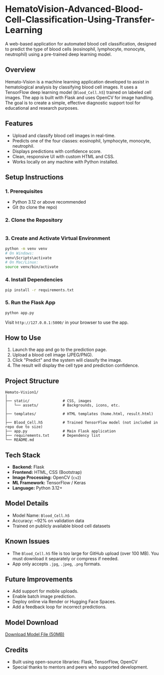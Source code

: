 # HematoVision-Advanced-Blood-Cell-Classification-Using-Transfer-Learning

A web-based application for automated blood cell classification, designed to predict the type of blood cells (eosinophil, lymphocyte, monocyte, neutrophil) using a pre-trained deep learning model.

## Overview
Hemato-Vision is a machine learning application developed to assist in hematological analysis by classifying blood cell images. It uses a TensorFlow deep learning model (`Blood_Cell.h5`) trained on labeled cell images. The app is built with Flask and uses OpenCV for image handling. The goal is to create a simple, effective diagnostic support tool for educational and research purposes.

## Features
- Upload and classify blood cell images in real-time.
- Predicts one of the four classes: eosinophil, lymphocyte, monocyte, neutrophil.
- Displays predictions with confidence score.
- Clean, responsive UI with custom HTML and CSS.
- Works locally on any machine with Python installed.

## Setup Instructions

### 1. Prerequisites
- Python 3.12 or above recommended
- Git (to clone the repo)

### 2. Clone the Repository
```bash


```

### 3. Create and Activate Virtual Environment
```bash
python -m venv venv
# On Windows:
venv\Scripts\activate
# On Mac/Linux:
source venv/bin/activate
```

### 4. Install Dependencies
```bash
pip install -r requirements.txt
```

### 5. Run the Flask App
```bash
python app.py
```

Visit `http://127.0.0.1:5000/` in your browser to use the app.

## How to Use
1. Launch the app and go to the prediction page.
2. Upload a blood cell image (JPEG/PNG).
3. Click "Predict" and the system will classify the image.
4. The result will display the cell type and prediction confidence.

## Project Structure
```
Hemato-Vision1/
│
├── static/               # CSS, images
│   └── assets/           # Backgrounds, icons, etc.
│
├── templates/            # HTML templates (home.html, result.html)
│
├── Blood_Cell.h5         # Trained TensorFlow model (not included in repo due to size)
├── app.py                # Main Flask application
├── requirements.txt      # Dependency list
└── README.md
```

## Tech Stack
- **Backend:** Flask
- **Frontend:** HTML, CSS (Bootstrap)
- **Image Processing:** OpenCV (`cv2`)
- **ML Framework:** TensorFlow / Keras
- **Language:** Python 3.12+

## Model Details
- Model Name: `Blood_Cell.h5`
- Accuracy: ~92% on validation data
- Trained on publicly available blood cell datasets

## Known Issues
- The `Blood_Cell.h5` file is too large for GitHub upload (over 100 MB). You must download it separately or compress if needed.
- App only accepts `.jpg`, `.jpeg`, `.png` formats.

## Future Improvements
- Add support for mobile uploads.
- Enable batch image prediction.
- Deploy online via Render or Hugging Face Spaces.
- Add a feedback loop for incorrect predictions.

## Model Download 
[Download Model File (50MB)](https://drive.google.com/file/d/1rJhb3Fo4evueLII99pw0KTUFLEa0cuvE/view?usp=sharing)

## Credits
- Built using open-source libraries: Flask, TensorFlow, OpenCV
- Special thanks to mentors and peers who supported development.
